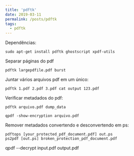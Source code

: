 ```yaml
---
title: 'pdftk'
date: 2019-03-11
permalink: /posts/pdftk
tags:
  - pdftk
---
```



Dependências:

    sudo apt-get install pdftk ghostscript xpdf-utils

Separar páginas do pdf

    pdftk largepdfile.pdf burst

Juntar vários arquivos pdf em um único:

    pdftk 1.pdf 2.pdf 3.pdf cat output 123.pdf

Verificar metadados do pdf:

    pdftk arquivo.pdf dump_data

    qpdf -show-encryption arquivo.pdf

Remover metadados convertendo e desconvertendo em ps:

    pdftops [your_protected_pdf_document.pdf] out.ps
    ps2pdf [out.ps] broken_protection_pdf_document.pdf 

qpdf --decrypt input.pdf output.pdf
